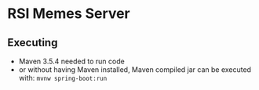 # RSI Memes Server

## Executing
* Maven 3.5.4 needed to run code
* or without having Maven installed, Maven compiled jar can be executed with: `mvnw spring-boot:run `